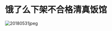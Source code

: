 # 饿了么下架不合格清真饭馆

![20180531jpeg](https://img.hacpai.com/file/2018/09/45446a30287f43ee9cb0e314f12c39c8_20180531.jpeg)